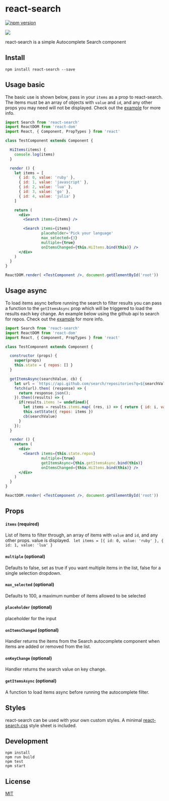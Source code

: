 # react-search

[![npm version](https://badge.fury.io/js/react-search.svg)](https://badge.fury.io/js/react-search)

![](https://raw.githubusercontent.com/StevenIseki/react-search/master/example/screenshot.gif)

react-search is a simple Autocomplete Search component

## Install

`npm install react-search --save`

## Usage basic

The basic use is shown below, pass in your `items` as a prop to react-search. The items must be an array of objects with `value` and `id`, and any other props you may need will not be displayed. Check out the [example](https://github.com/StevenIseki/react-search/blob/master/example) for more info.

```jsx
import Search from 'react-search'
import ReactDOM from 'react-dom'
import React, { Component, PropTypes } from 'react'

class TestComponent extends Component {

  HiItems(items) {
    console.log(items)
  }

  render () {
    let items = [
      { id: 0, value: 'ruby' },
      { id: 1, value: 'javascript' },
      { id: 2, value: 'lua' },
      { id: 3, value: 'go' },
      { id: 4, value: 'julia' }
    ]

    return (
      <div>
        <Search items={items} />

        <Search items={items}
                placeholder='Pick your language'
                max_selected={3}
                multiple={true}
                onItemsChanged={this.HiItems.bind(this)} />
      </div>
    )
  }
}

ReactDOM.render( <TestComponent />, document.getElementById('root'))
```

## Usage async

To load items async before running the search to filter results you can pass a function to the `getItemsAsync` prop which will be triggered to load the results each key change. An example below using the github api to search for repos. Check out the [example](https://github.com/StevenIseki/react-search/blob/master/example) for more info.

```jsx
import Search from 'react-search'
import ReactDOM from 'react-dom'
import React, { Component, PropTypes } from 'react'

class TestComponent extends Component {

  constructor (props) {
    super(props)
    this.state = { repos: [] }
  }

  getItemsAsync(searchValue, cb) {
    let url = `https://api.github.com/search/repositories?q=${searchValue}&language=javascript`
    fetch(url).then( (response) => {
      return response.json();
    }).then((results) => {
      if(results.items != undefined){
        let items = results.items.map( (res, i) => { return { id: i, value: res.full_name } })
        this.setState({ repos: items })
        cb(searchValue)
      }
    });
  }

  render () {
    return (
      <div>
        <Search items={this.state.repos}
                multiple={true}
                getItemsAsync={this.getItemsAsync.bind(this)}
                onItemsChanged={this.HiItems.bind(this)} />
      </div>
    )
  }
}

ReactDOM.render( <TestComponent />, document.getElementById('root'))

```

## Props

#### `items` (required)
List of Items to filter through, an array of items with `value` and `id`, and any other props. value is displayed. ` let items = [{ id: 0, value: 'ruby' }, { id: 1, value: 'lua' }`

#### `multiple` (optional)
Defaults to false, set as true if you want multiple items in the list, false for a single selection dropdown.

#### `max_selected` (optional)
Defaults to 100, a maximum number of items allowed to be selected

#### `placeholder` (optional)
placeholder for the input

#### `onItemsChanged` (optional)
Handler returns the items from the Search autocomplete component when items are added or removed from the list.

#### `onKeyChange` (optional)
Handler returns the search value on key change.

#### `getItemsAsync` (optional)
A function to load items async before running the autocomplete filter.


## Styles

react-search can be used with your own custom styles. A minimal [react-search.css](https://github.com/StevenIseki/react-search/blob/master/lib/react-search.css) style sheet is included.

## Development

    npm install
    npm run build
    npm test
    npm start

## License

[MIT](http://isekivacenz.mit-license.org/)
